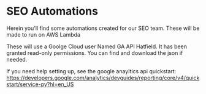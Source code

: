 # SEO Automations
Herein you'll find some automations created for our SEO team. These will be made to run on AWS Lambda

These will use a Goolge Cloud user Named GA API Hatfield. It has been granted read-only permissions. You can find and download the json if needed.

If you need help setting up, see the google anayltics api quickstart: https://developers.google.com/analytics/devguides/reporting/core/v4/quickstart/service-py?hl=en_US
